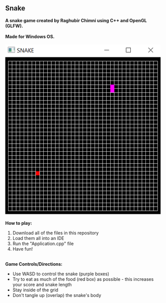 ## Snake


**A snake game created by Raghubir Chimni using C++ and OpenGL (GLFW).<br /><br />Made for Windows OS.<br /><br />**
![alt text](https://github.com/RaghubirChimni/Snake/blob/master/Snake%20Picture.PNG)
**<br /><br />How to play:** 
1. Download all of the files in this repository
2. Load them all into an IDE
3. Run the "Application.cpp" file
4. Have fun!

**<br />Game Controls/Directions:** 
* Use WASD to control the snake (purple boxes)
* Try to eat as much of the food (red box) as possible - this increases your score and snake length
* Stay inside of the grid
* Don't tangle up (overlap) the snake's body
